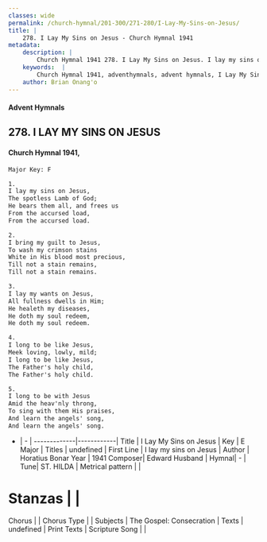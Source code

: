 ```yaml
---
classes: wide
permalink: /church-hymnal/201-300/271-280/I-Lay-My-Sins-on-Jesus/
title: |
    278. I Lay My Sins on Jesus - Church Hymnal 1941
metadata:
    description: |
        Church Hymnal 1941 278. I Lay My Sins on Jesus. I lay my sins on Jesus, The spotless Lamb of God; He bears them all, and frees us From the accursed load, From the accursed load. 
    keywords:  |
        Church Hymnal 1941, adventhymnals, advent hymnals, I Lay My Sins on Jesus, I lay my sins on Jesus. 
    author: Brian Onang'o
---
```


#### Advent Hymnals
## 278. I LAY MY SINS ON JESUS
####  Church Hymnal 1941,

```txt
Major Key: F

1.
I lay my sins on Jesus,
The spotless Lamb of God;
He bears them all, and frees us
From the accursed load,
From the accursed load.

2.
I bring my guilt to Jesus,
To wash my crimson stains
White in His blood most precious,
Till not a stain remains,
Till not a stain remains.

3.
I lay my wants on Jesus,
All fullness dwells in Him;
He healeth my diseases,
He doth my soul redeem,
He doth my soul redeem.

4.
I long to be like Jesus,
Meek loving, lowly, mild;
I long to be like Jesus,
The Father's holy child,
The Father's holy child.

5.
I long to be with Jesus
Amid the heav'nly throng,
To sing with them His praises,
And learn the angels' song,
And learn the angels' song.

```

- |   -  |
-------------|------------|
Title | I Lay My Sins on Jesus |
Key | E Major |
Titles | undefined |
First Line | I lay my sins on Jesus |
Author | Horatius Bonar
Year | 1941
Composer| Edward Husband |
Hymnal|  - |
Tune| ST. HILDA |
Metrical pattern | |
# Stanzas |  |
Chorus |  |
Chorus Type |  |
Subjects | The Gospel: Consecration |
Texts | undefined |
Print Texts | 
Scripture Song |  |
    
